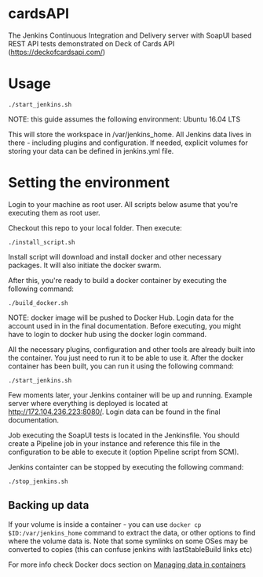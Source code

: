 # cardsAPI

The Jenkins Continuous Integration and Delivery server with SoapUI based REST API tests demonstrated on Deck of Cards API (https://deckofcardsapi.com/)

# Usage

```
./start_jenkins.sh
```

NOTE: this guide assumes the following environment: Ubuntu 16.04 LTS 

This will store the workspace in /var/jenkins_home. All Jenkins data lives in there - including plugins and configuration.
If needed, explicit volumes for storing your data can be defined in jenkins.yml file.

# Setting the environment

Login to your machine as root user. All scripts below asume that you're executing them as root user.

Checkout this repo to your local folder. Then execute:

`./install_script.sh`

Install script will download and install docker and other necessary packages. It will also initiate the docker swarm.

After this, you're ready to build a docker container by executing the following command:

`./build_docker.sh`

NOTE: docker image will be pushed to Docker Hub. Login data for the account used in in the final documentation. Before executing, you might have to login to docker hub using the docker login command.

All the necessary plugins, configuration and other tools are already built into the container. You just need to run it to be able to use it. After the docker container has been built, you can run it using the following command:

`./start_jenkins.sh`

Few moments later, your Jenkins container will be up and running. Example server where everything is deployed is located at http://172.104.236.223:8080/. Login data can be found in the final documentation.

Job executing the SoapUI tests is located in the Jenkinsfile. You should create a Pipeline job in your instance and reference this file in the configuration to be able to execute it (option Pipeline script from SCM).

Jenkins containter can be stopped by executing the following command:

`./stop_jenkins.sh`

## Backing up data

If your volume is inside a container - you can use ```docker cp $ID:/var/jenkins_home``` command to extract the data, or other options to find where the volume data is.
Note that some symlinks on some OSes may be converted to copies (this can confuse jenkins with lastStableBuild links etc)

For more info check Docker docs section on [Managing data in containers](https://docs.docker.com/engine/tutorials/dockervolumes/)

